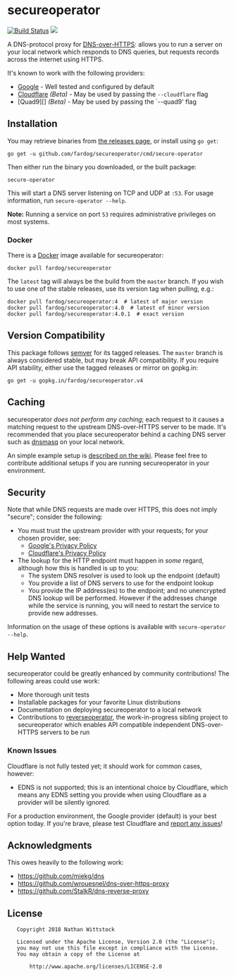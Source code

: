 # secureoperator

[![Build Status](https://travis-ci.org/fardog/secureoperator.svg?branch=master)](https://travis-ci.org/fardog/secureoperator)
[![](https://godoc.org/github.com/fardog/secureoperator?status.svg)](https://godoc.org/github.com/fardog/secureoperator)

A DNS-protocol proxy for [DNS-over-HTTPS][dnsoverhttps]: allows you to run a
server on your local network which responds to DNS queries, but requests records
across the internet using HTTPS.

It's known to work with the following providers:

* [Google][dnsoverhttps] - Well tested and configured by default
* [Cloudflare][] _(Beta)_ - May be used by passing the `--cloudflare` flag
* [Quad9][] _(Beta)_ - May be used by passing the `--quad9' flag
## Installation

You may retrieve binaries from [the releases page][releases], or install using
`go get`:

```
go get -u github.com/fardog/secureoperator/cmd/secure-operator
```

Then either run the binary you downloaded, or the built package:

```
secure-operator
```

This will start a DNS server listening on TCP and UDP at `:53`. For usage
information, run `secure-operator --help`.

**Note:** Running a service on port `53` requires administrative privileges on
most systems.

### Docker

There is a [Docker][docker] image available for secureoperator:

```
docker pull fardog/secureoperator
```

The `latest` tag will always be the build from the `master` branch. If you wish
to use one of the stable releases, use its version tag when pulling, e.g.:

```
docker pull fardog/secureoperator:4  # latest of major version
docker pull fardog/secureoperator:4.0  # latest of minor version
docker pull fardog/secureoperator:4.0.1  # exact version
```

## Version Compatibility

This package follows [semver][] for its tagged releases. The `master` branch is
always considered stable, but may break API compatibility. If you require API
stability, either use the tagged releases or mirror on gopkg.in:

```
go get -u gopkg.in/fardog/secureoperator.v4
```

## Caching

secureoperator _does not perform any caching_; each request to it causes a
matching request to the upstream DNS-over-HTTPS server to be made. It's
recommended that you place secureoperator behind a caching DNS server such as
[dnsmasq][] on your local network.

An simple example setup is [described on the wiki][wiki-setup]. Please feel free
to contribute additional setups if you are running secureoperator in your
environment.

## Security

Note that while DNS requests are made over HTTPS, this does not imply "secure";
consider the following:

* You must trust the upstream provider with your requests; for your chosen
  provider, see:
  * [Google's Privacy Policy][googlednspriv]
  * [Cloudflare's Privacy Policy][cloudflarednspriv]
* The lookup for the HTTP endpoint must happen in _some_ regard, although how
  this is handled is up to you:
    * The system DNS resolver is used to look up the endpoint (default)
    * You provide a list of DNS servers to use for the endpoint lookup
    * You provide the IP address(es) to the endpoint; and no unencrypted DNS
      lookup will be performed. However if the addresses change while the
      service is running, you will need to restart the service to provide new
      addresses.
      
Information on the usage of these options is available with
`secure-operator --help`. 
  
## Help Wanted

secureoperator could be greatly enhanced by community contributions! The
following areas could use work:

* More thorough unit tests
* Installable packages for your favorite Linux distributions
* Documentation on deploying secureoperator to a local network
* Contributions to [reverseoperator][], the work-in-progress sibling project to
  secureoperator which enables API compatible independent DNS-over-HTTPS servers
  to be run

### Known Issues

Cloudflare is not fully tested yet; it should work for common cases, however: 

* EDNS is not supported; this is an intentional choice by Cloudflare, which
  means any EDNS setting you provide when using Cloudflare as a provider will
  be silently ignored.

For a production environment, the Google provider (default) is your best option
today. If you're brave, please test Cloudflare and [report any issues][issues]!

## Acknowledgments

This owes heavily to the following work:

* https://github.com/miekg/dns
* https://github.com/wrouesnel/dns-over-https-proxy
* https://github.com/StalkR/dns-reverse-proxy

## License

```
   Copyright 2018 Nathan Wittstock

   Licensed under the Apache License, Version 2.0 (the "License");
   you may not use this file except in compliance with the License.
   You may obtain a copy of the License at

       http://www.apache.org/licenses/LICENSE-2.0
```

[dnsoverhttps]: https://developers.google.com/speed/public-dns/docs/dns-over-https
[googlednspriv]: https://developers.google.com/speed/public-dns/privacy
[cloudflarednspriv]: https://developers.cloudflare.com/1.1.1.1/commitment-to-privacy/
[releases]: https://github.com/fardog/secureoperator/releases
[docker]: https://www.docker.com/
[issues]: https://github.com/fardog/secureoperator/issues
[semver]: http://semver.org/
[wiki-setup]: https://github.com/fardog/secureoperator/wiki/Setting-up-dnsmasq-with-secureoperator
[dnsmasq]: http://www.thekelleys.org.uk/dnsmasq/doc.html
[reverseoperator]: https://github.com/fardog/reverseoperator
[cloudflare]: https://1.1.1.1/

